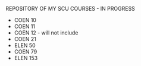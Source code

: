 REPOSITORY OF MY SCU COURSES - IN PROGRESS
- COEN 10
- COEN 11
- COEN 12 - will not include
- COEN 21
- ELEN 50
- COEN 79
- ELEN 153
